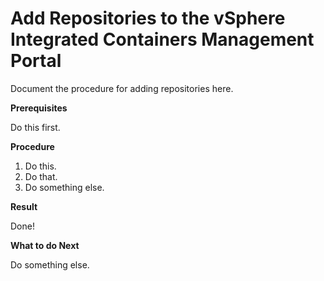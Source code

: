 # Add Repositories to the vSphere Integrated Containers Management Portal #

Document the procedure for adding repositories here.

**Prerequisites**

Do this first.

**Procedure**

1. Do this.
2. Do that.
3. Do something else.

**Result**

Done!

**What to do Next**

Do something else.